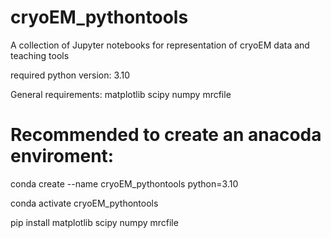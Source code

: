# cryoEM_pythontools
A collection of Jupyter notebooks for representation of cryoEM data and teaching tools

required python version: 3.10

General requirements:
matplotlib
scipy
numpy
mrcfile

# Recommended to create an anacoda enviroment:

conda create --name cryoEM_pythontools python=3.10

conda activate cryoEM_pythontools

pip install matplotlib scipy numpy mrcfile




